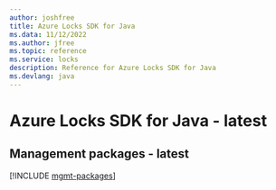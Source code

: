 ```yaml
---
author: joshfree
title: Azure Locks SDK for Java
ms.data: 11/12/2022
ms.author: jfree
ms.topic: reference
ms.service: locks
description: Reference for Azure Locks SDK for Java
ms.devlang: java
---
```

# Azure Locks SDK for Java - latest

## Management packages - latest
[!INCLUDE [mgmt-packages](locks-mgmt-index.md)]
